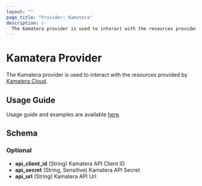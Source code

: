 ```yaml
---
layout: ""
page_title: "Provider: Kamatera"
description: |-
  The Kamatera provider is used to interact with the resources provided by Kamatera Cloud.
---
```


# Kamatera Provider

The Kamatera provider is used to interact with the resources provided by [Kamatera Cloud](https://www.kamatera.com/express/compute/).

## Usage Guide

Usage guide and examples are available [here](https://github.com/Kamatera/terraform-provider-kamatera/blob/master/README.md#usage-guide).

<!-- schema generated by tfplugindocs -->
## Schema

### Optional

- **api_client_id** (String) Kamatera API Client ID
- **api_secret** (String, Sensitive) Kamatera API Secret
- **api_url** (String) Kamatera API Url